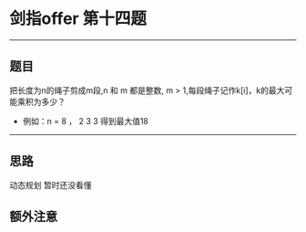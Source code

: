 # 剑指offer 第十四题 
***
## 题目 
把长度为n的绳子剪成m段,n 和 m 都是整数, m > 1,每段绳子记作k[i]，k的最大可能乘积为多少？
- 例如：n = 8 ， 2 3 3 得到最大值18
***
## 思路
动态规划 暂时还没看懂

## 额外注意  


